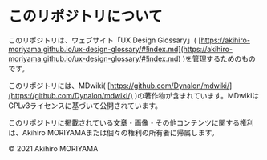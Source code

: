 # このリポジトリについて

このリポジトリは、ウェブサイト「UX Design Glossary」( [https://akihiro-moriyama.github.io/ux-design-glossary/#!index.md](https://akihiro-moriyama.github.io/ux-design-glossary/#!index.md) )を管理するためのものです。

このリポジトリには、MDwiki( [https://github.com/Dynalon/mdwiki/](https://github.com/Dynalon/mdwiki/) )の著作物が含まれています。MDwikiはGPLv3ライセンスに基づいて公開されています。

このリポジトリに掲載されている文章・画像・その他コンテンツに関する権利は、Akihiro MORIYAMAまたは個々の権利の所有者に帰属します。

&copy; 2021 Akihiro MORIYAMA
